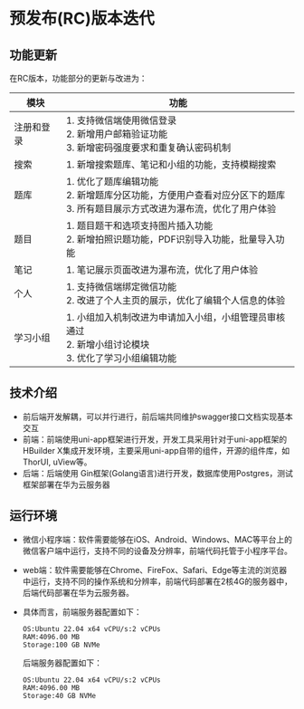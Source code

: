 # 预发布(RC)版本迭代

## 功能更新

在RC版本，功能部分的更新与改进为：

| 模块       | 功能                                                         |
| ---------- | ------------------------------------------------------------ |
| 注册和登录 | 1. 支持微信端使用微信登录<br />2. 新增用户邮箱验证功能<br />3. 新增密码强度要求和重复确认密码机制 |
| 搜索       | 1. 新增搜索题库、笔记和小组的功能，支持模糊搜索              |
| 题库       | 1. 优化了题库编辑功能<br />2. 新增题库分区功能，方便用户查看对应分区下的题库<br />3. 所有题目展示方式改进为瀑布流，优化了用户体验 |
| 题目       | 1. 题目题干和选项支持图片插入功能<br />2. 新增拍照识题功能，PDF识别导入功能，批量导入功能 |
| 笔记       | 1. 笔记展示页面改进为瀑布流，优化了用户体验                  |
| 个人       | 1. 支持微信端绑定微信功能<br />2. 改进了个人主页的展示，优化了编辑个人信息的体验 |
| 学习小组   | 1. 小组加入机制改进为申请加入小组，小组管理员审核通过<br />2. 新增小组讨论模块<br />3. 优化了学习小组编辑功能 |

## 技术介绍

* 前后端开发解耦，可以并行进行，前后端共同维护swagger接口文档实现基本交互
* 前端：前端使用uni-app框架进行开发，开发工具采用针对于uni-app框架的HBuilder X集成开发环境，主要采用uni-app自带的组件，开源的组件库，如ThorUI, uView等。
* 后端：后端使用 Gin框架(Golang语言)进行开发，数据库使用Postgres，测试框架部署在华为云服务器

## 运行环境

* 微信小程序端：软件需要能够在iOS、Android、Windows、MAC等平台上的微信客户端中运行，支持不同的设备及分辨率，前端代码托管于小程序平台。

* web端：软件需要能够在Chrome、FireFox、Safari、Edge等主流的浏览器中运行，支持不同的操作系统和分辨率，前端代码部署在2核4G的服务器中，后端代码部署在华为云服务器。

* 具体而言，前端服务器配置如下：

  ```
  OS:Ubuntu 22.04 x64 vCPU/s:2 vCPUs
  RAM:4096.00 MB
  Storage:100 GB NVMe
  ```

  后端服务器配置如下：

  ```
  OS:Ubuntu 22.04 x64 vCPU/s:2 vCPUs
  RAM:4096.00 MB
  Storage:40 GB NVMe
  ```

  

  